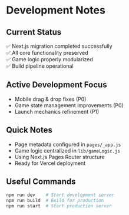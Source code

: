 # Development Notes

## Current Status
✅ Next.js migration completed successfully  
✅ All core functionality preserved  
✅ Game logic properly modularized  
✅ Build pipeline operational  

## Active Development Focus
- Mobile drag & drop fixes (P0)
- Game state management improvements (P0)  
- Launch mechanics refinement (P1)

## Quick Notes
- Page metadata configured in `pages/_app.js`
- Game logic centralized in `lib/gameLogic.js`
- Using Next.js Pages Router structure
- Ready for Vercel deployment

## Useful Commands
```bash
npm run dev    # Start development server
npm run build  # Build for production
npm run start  # Start production server
```
